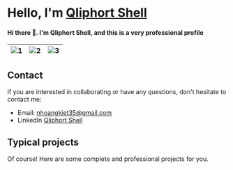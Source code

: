 # Hello, I'm [Qliphort Shell](#)

#### Hi there 👋. I'm Qliphort Shell, and this is a very professional profile

| ![1](https://i.giphy.com/media/MGdfeiKtEiEPS/giphy.webp) | ![2](https://media0.giphy.com/media/WUBvquKnbnXhbQUd8f/giphy.gif?cid=ecf05e47d67685c5a3576e7b7d500e1297fa39551ced9b59&rid=giphy.gif) | ![3](https://media1.giphy.com/media/Y07ur2ElqAvSqVNauQ/giphy.gif) |
| --- | --- | --- |

## Contact

If you are interested in collaborating or have any questions, don't hesitate to contact me:

- Email: nhoangkiet35@gmail.com
- LinkedIn [Qliphort Shell](#)

## Typical projects

Of course! Here are some complete and professional projects for you.
